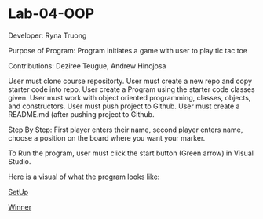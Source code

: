 # Lab-04-OOP

Developer: Ryna Truong

Purpose of Program: Program initiates a game with user to play tic tac toe

Contributions: Deziree Teugue, Andrew Hinojosa

User must clone course repositorty. User must create a new repo and copy starter code into repo. User create a Program using the starter code classes given. User must work with object oriented programming, classes, objects, and constructors. User must push project to Github. User must create a README.md (after pushing project to Github.

Step By Step: First player enters their name, second player enters name, choose a position on the board where you want your marker.

To Run the program, user must click the start button (Green arrow) in Visual Studio.

Here is a visual of what the program looks like: 

[SetUp](https://github.com/rynnnaa/Lab-04-OOP/blob/master/SetUp.PNG)

[Winner](https://github.com/rynnnaa/Lab-04-OOP/blob/master/winner.PNG)
